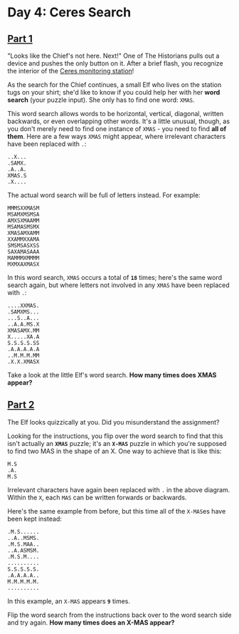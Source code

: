 # Day 4: Ceres Search

## [Part 1](part1.py)

"Looks like the Chief's not here. Next!"
One of The Historians pulls out a device and pushes the only button on it.
After a brief flash,
you recognize the interior of the [Ceres monitoring station][2019_day10]!

As the search for the Chief continues,
a small Elf who lives on the station tugs on your shirt;
she'd like to know if you could help her with her **word search** (your puzzle input).
She only has to find one word: `XMAS`.

This word search allows words to be horizontal, vertical, diagonal, written
backwards, or even overlapping other words.
It's a little unusual, though, as you don't merely need to find one instance of
`XMAS` - you need to find **all of them**.
Here are a few ways `XMAS` might appear, where irrelevant characters have been
replaced with `.`:

    ..X...
    .SAMX.
    .A..A.
    XMAS.S
    .X....

The actual word search will be full of letters instead. For example:

    MMMSXXMASM
    MSAMXMSMSA
    AMXSXMAAMM
    MSAMASMSMX
    XMASAMXAMM
    XXAMMXXAMA
    SMSMSASXSS
    SAXAMASAAA
    MAMMMXMMMM
    MXMXAXMASX

In this word search, `XMAS` occurs a total of **`18`** times; here's the same
word search again, but where letters not involved in any `XMAS` have been
replaced with `.`:

    ....XXMAS.
    .SAMXMS...
    ...S..A...
    ..A.A.MS.X
    XMASAMX.MM
    X.....XA.A
    S.S.S.S.SS
    .A.A.A.A.A
    ..M.M.M.MM
    .X.X.XMASX

Take a look at the little Elf's word search.
**How many times does XMAS appear?**

## [Part 2](part2.py)

The Elf looks quizzically at you. Did you misunderstand the assignment?

Looking for the instructions, you flip over the word search to find that this
isn't actually an **`XMAS`** puzzle; it's an **`X-MAS`** puzzle in which you're
supposed to find two MAS in the shape of an X. One way to achieve that is like
this:

    M.S
    .A.
    M.S

Irrelevant characters have again been replaced with `.` in the above diagram.
Within the `X`, each `MAS` can be written forwards or backwards.

Here's the same example from before, but this time all of the `X-MAS`es have
been kept instead:

    .M.S......
    ..A..MSMS.
    .M.S.MAA..
    ..A.ASMSM.
    .M.S.M....
    ..........
    S.S.S.S.S.
    .A.A.A.A..
    M.M.M.M.M.
    ..........

In this example, an `X-MAS` appears **`9`** times.

Flip the word search from the instructions back over to the word search side and try again.
**How many times does an X-MAS appear?**

[2019_day10]: https://adventofcode.com/2019/day/10
